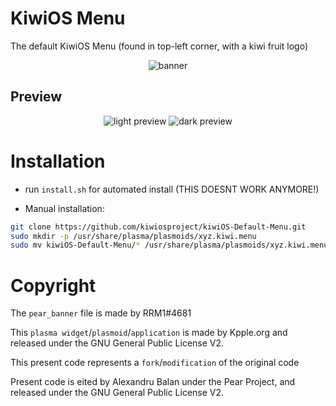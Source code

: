 # KiwiOS Menu
The default KiwiOS Menu (found in top-left corner, with a kiwi fruit logo)
<p align="center">
    <img src="screenshots/pear_banner.png" alt="banner">
</p>

## Preview

<p align="center">
    <img src="screenshots/light_kppleMenu.png" alt="light preview"> <img src="screenshots/dark_kppleMenu.png" alt="dark preview">
</p>

# Installation
* run `install.sh` for automated install (THIS DOESNT WORK ANYMORE!)

* Manual installation:

```bash
git clone https://github.com/kiwiosproject/kiwiOS-Default-Menu.git
sudo mkdir -p /usr/share/plasma/plasmoids/xyz.kiwi.menu
sudo mv kiwiOS-Default-Menu/* /usr/share/plasma/plasmoids/xyz.kiwi.menu
```

# Copyright

The `pear_banner` file is made by RRM1#4681

This `plasma widget`/`plasmoid`/`application` is made by Kpple.org and released under the GNU General Public License V2.

This present code represents a `fork`/`modification` of the original code

Present code is eited by Alexandru Balan under the Pear Project, and released under the GNU General Public License V2.

